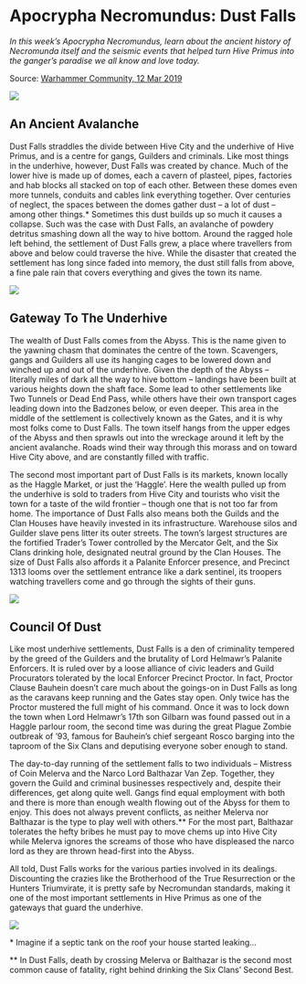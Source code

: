 # Apocrypha Necromundus: Dust Falls

_In this week’s Apocrypha Necromundus, learn about the ancient history of Necromunda itself and the seismic events that helped turn Hive Primus into the ganger’s paradise we all know and love today._

Source: [Warhammer Community, 12 Mar 2019](https://www.warhammer-community.com/2019/03/12/apocrypha-necromundus-dust-fallsfw-homepage-post-1/)

![](NecroDustFalls-Mar12-WorldMap1vrgc.jpg)

## An Ancient Avalanche

Dust Falls straddles the divide between Hive City and the underhive of Hive Primus, and is a centre for gangs, Guilders and criminals. Like most things in the underhive, however, Dust Falls was created by chance. Much of the lower hive is made up of domes, each a cavern of plasteel, pipes, factories and hab blocks all stacked on top of each other. Between these domes even more tunnels, conduits and cables link everything together. Over centuries of neglect, the spaces between the domes gather dust – a lot of dust – among other things.\* Sometimes this dust builds up so much it causes a collapse. Such was the case with Dust Falls, an avalanche of powdery detritus smashing down all the way to hive bottom. Around the ragged hole left behind, the settlement of Dust Falls grew, a place where travellers from above and below could traverse the hive. While the disaster that created the settlement has long since faded into memory, the dust still falls from above, a fine pale rain that covers everything and gives the town its name.

![](NecroDustFalls-Mar12-HivePrimus2cje.jpg)

## Gateway To The Underhive

The wealth of Dust Falls comes from the Abyss. This is the name given to the yawning chasm that dominates the centre of the town. Scavengers, gangs and Guilders all use its hanging cages to be lowered down and winched up and out of the underhive. Given the depth of the Abyss – literally miles of dark all the way to hive bottom – landings have been built at various heights down the shaft face. Some lead to other settlements like Two Tunnels or Dead End Pass, while others have their own transport cages leading down into the Badzones below, or even deeper. This area in the middle of the settlement is collectively known as the Gates, and it is why most folks come to Dust Falls. The town itself hangs from the upper edges of the Abyss and then sprawls out into the wreckage around it left by the ancient avalanche. Roads wind their way through this morass and on toward Hive City above, and are constantly filled with traffic.

The second most important part of Dust Falls is its markets, known locally as the Haggle Market, or just the ‘Haggle’. Here the wealth pulled up from the underhive is sold to traders from Hive City and tourists who visit the town for a taste of the wild frontier – though one that is not too far from home. The importance of Dust Falls also means both the Guilds and the Clan Houses have heavily invested in its infrastructure. Warehouse silos and Guilder slave pens litter its outer streets. The town’s largest structures are the fortified Trader’s Tower controlled by the Mercator Gelt, and the Six Clans drinking hole, designated neutral ground by the Clan Houses. The size of Dust Falls also affords it a Palanite Enforcer presence, and Precinct 1313 looms over the settlement entrance like a dark sentinel, its troopers watching travellers come and go through the sights of their guns.

![](NecroDustFalls-Mar12-Image3xu.jpg)

## Council Of Dust

Like most underhive settlements, Dust Falls is a den of criminality tempered by the greed of the Guilders and the brutality of Lord Helmawr’s Palanite Enforcers. It is ruled over by a loose alliance of civic leaders and Guild Procurators tolerated by the local Enforcer Precinct Proctor. In fact, Proctor Clause Bauhein doesn’t care much about the goings-on in Dust Falls as long as the caravans keep running and the Gates stay open. Only twice has the Proctor mustered the full might of his command. Once it was to lock down the town when Lord Helmawr’s 17th son Gilbarn was found passed out in a Haggle parlour room, the second time was during the great Plague Zombie outbreak of ’93, famous for Bauhein’s chief sergeant Rosco barging into the taproom of the Six Clans and deputising everyone sober enough to stand.

The day-to-day running of the settlement falls to two individuals – Mistress of Coin Melerva and the Narco Lord Balthazar Van Zep. Together, they govern the Guild and criminal businesses respectively and, despite their differences, get along quite well. Gangs find equal employment with both and there is more than enough wealth flowing out of the Abyss for them to enjoy. This does not always prevent conflicts, as neither Melerva nor Balthazar is the type to play well with others.\*\* For the most part, Balthazar tolerates the hefty bribes he must pay to move chems up into Hive City while Melerva ignores the screams of those who have displeased the narco lord as they are thrown head-first into the Abyss.

All told, Dust Falls works for the various parties involved in its dealings. Discounting the crazies like the Brotherhood of the True Resurrection or the Hunters Triumvirate, it is pretty safe by Necromundan standards, making it one of the most important settlements in Hive Primus as one of the gateways that guard the underhive.

![](NecroDustFalls-Mar12-Image4nr.jpg)

\* Imagine if a septic tank on the roof your house started leaking…

\*\* In Dust Falls, death by crossing Melerva or Balthazar is the second most common cause of fatality, right behind drinking the Six Clans’ Second Best.
